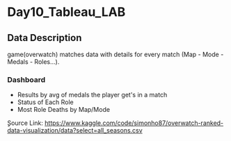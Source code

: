 # Day10_Tableau_LAB

## Data Description
game(overwatch) matches data with details for every match (Map - Mode - Medals - Roles...).

### Dashboard
- Results by avg of medals the player get's in a match
- Status of Each Role
- Most Role Deaths by Map/Mode

ٍSource Link: https://www.kaggle.com/code/simonho87/overwatch-ranked-data-visualization/data?select=all_seasons.csv
